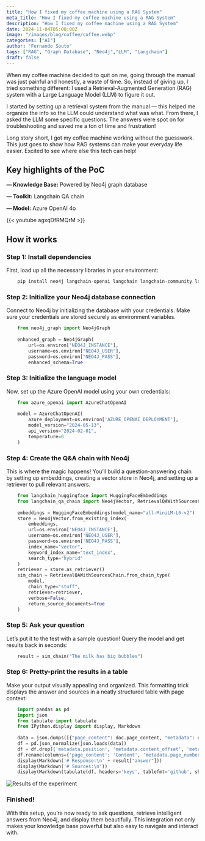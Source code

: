 ```yaml
---
title: "How I fixed my coffee machine using a RAG System"
meta_title: "How I fixed my coffee machine using a RAG System"
description: "How I fixed my coffee machine using a RAG System"
date: 2024-11-04T05:00:00Z
image: "/images/blog/coffee/coffee.webp"
categories: ["AI"]
author: "Fernando Souto"
tags: ["RAG", "Graph Database", "Neo4j","LLM", "Langchain"]
draft: false
---
```


When my coffee machine decided to quit on me, going through the manual was just painful and honestly, a waste of time. So, instead of giving up, I tried something different: I used a Retrieval-Augmented Generation (RAG) system with a Large Language Model (LLM) to figure it out.

I started by setting up a retrieval system from the manual — this helped me organize the info so the LLM could understand what was what. From there, I asked the LLM some specific questions. The answers were spot on for troubleshooting and saved me a ton of time and frustration!

Long story short, I got my coffee machine working without the guesswork. This just goes to show how RAG systems can make your everyday life easier. Excited to see where else this tech can help!

## Key highlights of the PoC

**— Knowledge Base:** Powered by Neo4j graph database

**— Toolkit:** Langchain QA chain

**— Model:** Azure OpenAI 4o

{{< youtube agxqDfRMQrM >}}

## How it works

### Step 1: Install dependencies

First, load up all the necessary libraries in your environment:
```python
    pip install neo4j langchain-openai langchain langchain-community langchain-huggingface pandas tabulate
```

### Step 2: Initialize your Neo4j database connection

Connect to Neo4j by initializing the database with your credentials. Make sure your credentials are stored securely as environment variables.
```python
    from neo4j_graph import Neo4jGraph
    
    enhanced_graph = Neo4jGraph(
        url=os.environ["NEO4J_INSTANCE"],
        username=os.environ["NEO4J_USER"],
        password=os.environ["NEO4J_PASS"],
        enhanced_schema=True
```

### Step 3: Initialize the language model

Now, set up the Azure OpenAI model using your own credentials:
```python
    from azure_openai import AzureChatOpenAI
    
    model = AzureChatOpenAI(
        azure_deployment=os.environ['AZURE_OPENAI_DEPLOYMENT'],
        model_version="2024-05-13",
        api_version="2024-02-01",
        temperature=0
    )
```

### Step 4: Create the Q&A chain with Neo4j

This is where the magic happens! You’ll build a question-answering chain by setting up embeddings, creating a vector store in Neo4j, and setting up a retriever to pull relevant answers.

```python
    from langchain_huggingface import HuggingFaceEmbeddings
    from langchain_qa_chain import Neo4jVector, RetrievalQAWithSourcesChain
    
    embeddings = HuggingFaceEmbeddings(model_name="all-MiniLM-L6-v2")
    store = Neo4jVector.from_existing_index(
        embeddings,
        url=os.environ['NEO4J_INSTANCE'],
        username=os.environ['NEO4J_USER'],
        password=os.environ['NEO4J_PASS'],
        index_name="vector",
        keyword_index_name="text_index",
        search_type="hybrid"
    )
    retriever = store.as_retriever()
    sim_chain = RetrievalQAWithSourcesChain.from_chain_type(
        model, 
        chain_type="stuff", 
        retriever=retriever,
        verbose=False,
        return_source_documents=True
    )
```

### Step 5: Ask your question

Let’s put it to the test with a sample question! Query the model and get results back in seconds:
```python
    result = sim_chain("The milk has big bubbles")
```

### Step 6: Pretty-print the results in a table

Make your output visually appealing and organized. This formatting trick displays the answer and sources in a neatly structured table with page context:
```python
    import pandas as pd
    import json
    from tabulate import tabulate
    from IPython.display import display, Markdown
    
    data = json.dumps([{"page_content": doc.page_content, "metadata": doc.metadata} for doc in result["source_documents"]])
    df = pd.json_normalize(json.loads(data))
    df = df.drop(['metadata.position', 'metadata.content_offset', 'metadata.source', 'metadata.fileName', 'metadata.length'], axis=1)
    df.rename(columns={'page_content': 'Content', 'metadata.page_number': 'Page'}, inplace=True)
    display(Markdown('# Response:\n' + result["answer"]))
    display(Markdown('# Sources:\n'))
    display(Markdown(tabulate(df, headers='keys', tablefmt='github', showindex='never')))
```

![Results of the experiment](/images/blog/coffee/results.png)

### Finished!

With this setup, you’re now ready to ask questions, retrieve intelligent answers from Neo4j, and display them beautifully. This integration not only makes your knowledge base powerful but also easy to navigate and interact with.
